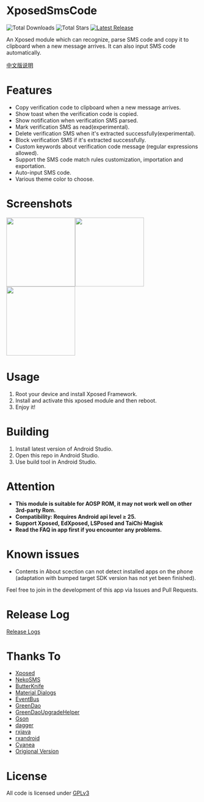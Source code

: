 # XposedSmsCode
![Total Downloads](https://img.shields.io/github/downloads/Pluspeeeeed/XposedSmsCode/total) ![Total Stars](https://img.shields.io/github/stars/Pluspeeeeed/XposedSmsCode?style=social) [![Latest Release](https://img.shields.io/github/v/release/Pluspeeeeed/XposedSmsCode?label=Latest%20Release)](https://github.com/Pluspeeeeed/XposedSmsCode/releases)

An Xposed module which can recognize, parse SMS code and copy it to clipboard when a new message arrives. It can also input SMS code automatically.

[中文版说明](/README-CN.md)

# Features
- Copy verification code to clipboard when a new message arrives.
- Show toast when the verification code is copied.
- Show notification when verification SMS parsed.
- Mark verification SMS as read(experimental).
- Delete verification SMS when it's extracted successfully(experimental).
- Block verification SMS if it's extracted successfully.
- Custom keywords about verification code message (regular expressions allowed).
- Support the SMS code match rules customization, importation and exportation.
- Auto-input SMS code.
- Various theme color to choose.

# Screenshots
<img src="/art/en/01.png" width="180"/><img src="/art/en/02.png" width="180"/><img src="/art/en/03.png" width="180"/>

# Usage
1. Root your device and install Xposed Framework.
2. Install and activate this xposed module and then reboot.
3. Enjoy it!

# Building
1. Install latest version of Android Studio.
2. Open this repo in Android Studio.
3. Use build tool in Android Studio.


# Attention
- **This module is suitable for AOSP ROM, it may not work well on other 3rd-party Rom.**
- **Compatibility: Requires Android api level ≥ 25.**
- **Support Xposed, EdXposed, LSPosed and TaiChi·Magisk**
- **Read the FAQ in app first if you encounter any problems.**

# Known issues
- Contents in About scection can not detect installed apps on the phone (adaptation with bumped target SDK version has not yet been finished).

Feel free to join in the development of this app via Issues and Pull Requests.

# Release Log
[Release Logs](/CHANGELOG.md)

# Thanks To
- [Xposed](https://github.com/rovo89/Xposed)
- [NekoSMS](https://github.com/apsun/NekoSMS)
- [ButterKnife](https://github.com/JakeWharton/butterknife)
- [Material Dialogs](https://github.com/afollestad/material-dialogs)
- [EventBus](https://github.com/greenrobot/EventBus)
- [GreenDao](https://github.com/greenrobot/greenDAO)
- [GreenDaoUpgradeHelper](https://github.com/yuweiguocn/GreenDaoUpgradeHelper)
- [Gson](https://github.com/google/gson)
- [dagger](https://github.com/google/dagger)
- [rxjava](https://github.com/ReactiveX/RxJava)
- [rxandroid](https://github.com/ReactiveX/RxAndroid)
- [Cyanea](https://github.com/jaredrummler/Cyanea)
- [Origional Version](https://github.com/tianma8023/XposedSmsCode)

# License
All code is licensed under [GPLv3](https://www.gnu.org/licenses/gpl-3.0.txt) 